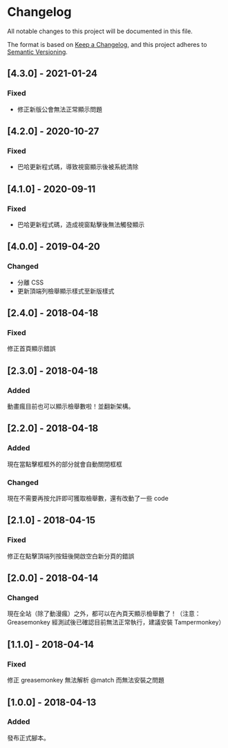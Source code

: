 # Changelog
All notable changes to this project will be documented in this file.

The format is based on [Keep a Changelog](https://keepachangelog.com/en/1.0.0/),
and this project adheres to [Semantic Versioning](https://semver.org/spec/v2.0.0.html).

## [4.3.0] - 2021-01-24
### Fixed
- 修正新版公會無法正常顯示問題

## [4.2.0] - 2020-10-27
### Fixed
- 巴哈更新程式碼，導致視窗顯示後被系統清除

## [4.1.0] - 2020-09-11
### Fixed
- 巴哈更新程式碼，造成視窗點擊後無法觸發顯示

## [4.0.0] - 2019-04-20
### Changed
- 分離 CSS
- 更新頂端列檢舉顯示樣式至新版樣式

## [2.4.0] - 2018-04-18
### Fixed
修正首頁顯示錯誤

## [2.3.0] - 2018-04-18
### Added
動畫瘋目前也可以顯示檢舉數啦！並翻新架構。

## [2.2.0] - 2018-04-18
### Added
現在當點擊框框外的部分就會自動關閉框框

### Changed
現在不需要再按允許即可獲取檢舉數，還有改動了一些 code

## [2.1.0] - 2018-04-15
### Fixed
修正在點擊頂端列按鈕後開啟空白新分頁的錯誤

## [2.0.0] - 2018-04-14
### Changed
現在全站（除了動漫瘋）之外，都可以在內頁天顯示檢舉數了！（注意：Greasemonkey 經測試後已確認目前無法正常執行，建議安裝 Tampermonkey）

## [1.1.0] - 2018-04-14
### Fixed
修正 greasemonkey 無法解析 @match 而無法安裝之問題

## [1.0.0] - 2018-04-13
### Added
發布正式腳本。
